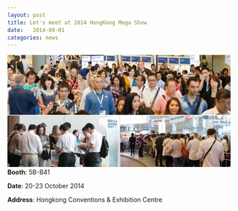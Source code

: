 ```yaml
---
layout: post
title: Let's meet at 2014 HongKong Mega Show
date:   2014-09-01
categories: news
---
```

<img src="/images/posts/mega-show-1.jpg" alt="erasion-2" />
<b>Booth</b>: 5B-B41
 
<b>Date</b>: 20-23 October 2014
  
<b>Address</b>: Hongkong Conventions & Exhibition Centre

